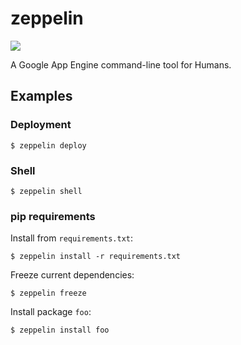 zeppelin
========

![](http://www.mentalfloss.com/sites/default/legacy/wp-content/uploads/2008/08/Led_Zeppelin_I.jpg)

A Google App Engine command-line tool for Humans.

## Examples

### Deployment

    $ zeppelin deploy

### Shell

    $ zeppelin shell


### pip requirements

Install from `requirements.txt`:

    $ zeppelin install -r requirements.txt

Freeze current dependencies:

    $ zeppelin freeze

Install package `foo`:

    $ zeppelin install foo
